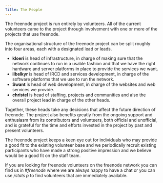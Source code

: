 ```yaml
---
Title: The People
---
```

The freenode project is run entirely by volunteers. All of the current volunteers came to the project through involvement with one or more of the projects that use freenode.

The organisational structure of the freenode project can be split roughly into four areas, each with a designated lead or leads.

- **kloeri** is head of infrastructure, in charge of making sure that the network continues to run in a usable fashion and that we have the right hardware and server platforms in place to provide the services we want.
- **ilbelkyr** is head of IRCD and services development, in charge of the software platforms that we use to run the network.
- **Swant** is head of web development, in charge of the websites and web services we provide.
- **christel** is head of staffing, projects and communities and also the overall project lead in charge of the other heads.

Together, these heads take any decisions that affect the future direction of freenode. The project also benefits greatly from the ongoing support and enthusiasm from its contributors and volunteers, both official and unofficial, and is grateful for the time and efforts invested in the project by past and present volunteers.

The freenode project keeps a keen eye out for individuals who may provide a good fit to the existing volunteer base and we periodically recruit existing participants who have made a strong positive impression and we believe would be a good fit on the staff team.

If you are looking for freenode volunteers on the freenode network you can find us in _#freenode_ where we are always happy to have a chat or you can use _/stats p_ to find volunteers that are immediately available.

